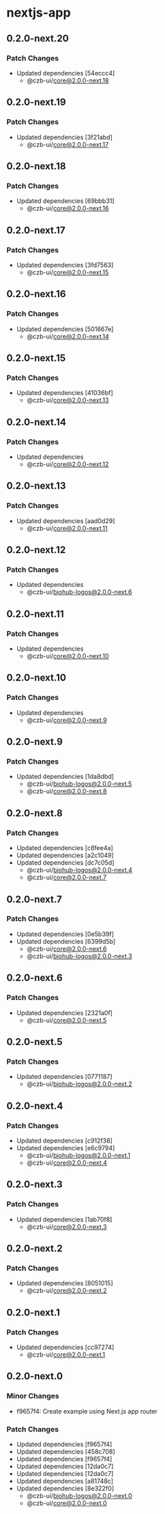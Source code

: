# nextjs-app

## 0.2.0-next.20

### Patch Changes

- Updated dependencies [54eccc4]
  - @czb-ui/core@2.0.0-next.18

## 0.2.0-next.19

### Patch Changes

- Updated dependencies [3f21abd]
  - @czb-ui/core@2.0.0-next.17

## 0.2.0-next.18

### Patch Changes

- Updated dependencies [69bbb31]
  - @czb-ui/core@2.0.0-next.16

## 0.2.0-next.17

### Patch Changes

- Updated dependencies [3fd7563]
  - @czb-ui/core@2.0.0-next.15

## 0.2.0-next.16

### Patch Changes

- Updated dependencies [501667e]
  - @czb-ui/core@2.0.0-next.14

## 0.2.0-next.15

### Patch Changes

- Updated dependencies [41036bf]
  - @czb-ui/core@2.0.0-next.13

## 0.2.0-next.14

### Patch Changes

- Updated dependencies
  - @czb-ui/core@2.0.0-next.12

## 0.2.0-next.13

### Patch Changes

- Updated dependencies [aad0d29]
  - @czb-ui/core@2.0.0-next.11

## 0.2.0-next.12

### Patch Changes

- Updated dependencies
  - @czb-ui/biohub-logos@2.0.0-next.6

## 0.2.0-next.11

### Patch Changes

- Updated dependencies
  - @czb-ui/core@2.0.0-next.10

## 0.2.0-next.10

### Patch Changes

- Updated dependencies
  - @czb-ui/core@2.0.0-next.9

## 0.2.0-next.9

### Patch Changes

- Updated dependencies [1da8dbd]
  - @czb-ui/biohub-logos@2.0.0-next.5
  - @czb-ui/core@2.0.0-next.8

## 0.2.0-next.8

### Patch Changes

- Updated dependencies [c8fee4a]
- Updated dependencies [a2c1049]
- Updated dependencies [dc7c05d]
  - @czb-ui/biohub-logos@2.0.0-next.4
  - @czb-ui/core@2.0.0-next.7

## 0.2.0-next.7

### Patch Changes

- Updated dependencies [0e5b39f]
- Updated dependencies [6399d5b]
  - @czb-ui/core@2.0.0-next.6
  - @czb-ui/biohub-logos@2.0.0-next.3

## 0.2.0-next.6

### Patch Changes

- Updated dependencies [2321a0f]
  - @czb-ui/core@2.0.0-next.5

## 0.2.0-next.5

### Patch Changes

- Updated dependencies [0771187]
  - @czb-ui/biohub-logos@2.0.0-next.2

## 0.2.0-next.4

### Patch Changes

- Updated dependencies [c912f38]
- Updated dependencies [e6c9794]
  - @czb-ui/biohub-logos@2.0.0-next.1
  - @czb-ui/core@2.0.0-next.4

## 0.2.0-next.3

### Patch Changes

- Updated dependencies [1ab70f8]
  - @czb-ui/core@2.0.0-next.3

## 0.2.0-next.2

### Patch Changes

- Updated dependencies [8051015]
  - @czb-ui/core@2.0.0-next.2

## 0.2.0-next.1

### Patch Changes

- Updated dependencies [cc97274]
  - @czb-ui/core@2.0.0-next.1

## 0.2.0-next.0

### Minor Changes

- f9657f4: Create example using Next.js app router

### Patch Changes

- Updated dependencies [f9657f4]
- Updated dependencies [458c708]
- Updated dependencies [f9657f4]
- Updated dependencies [12da0c7]
- Updated dependencies [12da0c7]
- Updated dependencies [a81748c]
- Updated dependencies [8e322f0]
  - @czb-ui/biohub-logos@2.0.0-next.0
  - @czb-ui/core@2.0.0-next.0
